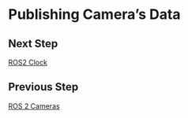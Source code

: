 # Publishing Camera’s Data

## Next Step

[ROS2 Clock](6_doc.md)

## Previous Step

[ROS 2 Cameras](4_doc.md)